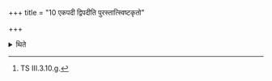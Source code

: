 +++
title = "10 एकपदी द्विपदीति पुरस्तात्स्विष्टकृतो"

+++

<details><summary>थिते</summary>

10. Before the Sviṣṭakr̥t-offering he makes a libation of ghee in the Āhavanīya with ekapadī dvipadī...[^1]  

[^1]: TS III.3.10.g.
</details>
